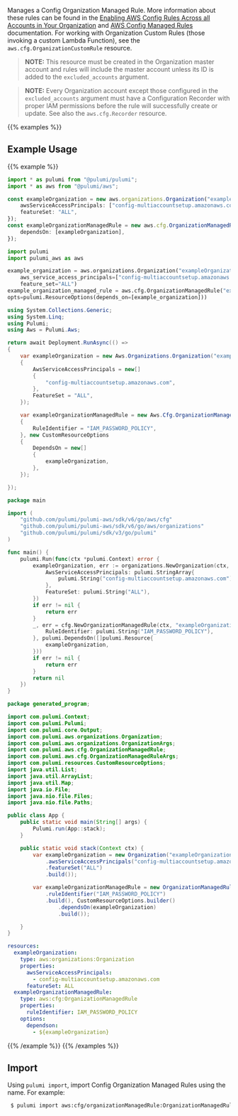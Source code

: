Manages a Config Organization Managed Rule. More information about these rules can be found in the [Enabling AWS Config Rules Across all Accounts in Your Organization](https://docs.aws.amazon.com/config/latest/developerguide/config-rule-multi-account-deployment.html) and [AWS Config Managed Rules](https://docs.aws.amazon.com/config/latest/developerguide/evaluate-config_use-managed-rules.html) documentation. For working with Organization Custom Rules (those invoking a custom Lambda Function), see the `aws.cfg.OrganizationCustomRule` resource.

> **NOTE:** This resource must be created in the Organization master account and rules will include the master account unless its ID is added to the `excluded_accounts` argument.

> **NOTE:** Every Organization account except those configured in the `excluded_accounts` argument must have a Configuration Recorder with proper IAM permissions before the rule will successfully create or update. See also the `aws.cfg.Recorder` resource.

{{% examples %}}
## Example Usage
{{% example %}}

```typescript
import * as pulumi from "@pulumi/pulumi";
import * as aws from "@pulumi/aws";

const exampleOrganization = new aws.organizations.Organization("exampleOrganization", {
    awsServiceAccessPrincipals: ["config-multiaccountsetup.amazonaws.com"],
    featureSet: "ALL",
});
const exampleOrganizationManagedRule = new aws.cfg.OrganizationManagedRule("exampleOrganizationManagedRule", {ruleIdentifier: "IAM_PASSWORD_POLICY"}, {
    dependsOn: [exampleOrganization],
});
```
```python
import pulumi
import pulumi_aws as aws

example_organization = aws.organizations.Organization("exampleOrganization",
    aws_service_access_principals=["config-multiaccountsetup.amazonaws.com"],
    feature_set="ALL")
example_organization_managed_rule = aws.cfg.OrganizationManagedRule("exampleOrganizationManagedRule", rule_identifier="IAM_PASSWORD_POLICY",
opts=pulumi.ResourceOptions(depends_on=[example_organization]))
```
```csharp
using System.Collections.Generic;
using System.Linq;
using Pulumi;
using Aws = Pulumi.Aws;

return await Deployment.RunAsync(() => 
{
    var exampleOrganization = new Aws.Organizations.Organization("exampleOrganization", new()
    {
        AwsServiceAccessPrincipals = new[]
        {
            "config-multiaccountsetup.amazonaws.com",
        },
        FeatureSet = "ALL",
    });

    var exampleOrganizationManagedRule = new Aws.Cfg.OrganizationManagedRule("exampleOrganizationManagedRule", new()
    {
        RuleIdentifier = "IAM_PASSWORD_POLICY",
    }, new CustomResourceOptions
    {
        DependsOn = new[]
        {
            exampleOrganization,
        },
    });

});
```
```go
package main

import (
	"github.com/pulumi/pulumi-aws/sdk/v6/go/aws/cfg"
	"github.com/pulumi/pulumi-aws/sdk/v6/go/aws/organizations"
	"github.com/pulumi/pulumi/sdk/v3/go/pulumi"
)

func main() {
	pulumi.Run(func(ctx *pulumi.Context) error {
		exampleOrganization, err := organizations.NewOrganization(ctx, "exampleOrganization", &organizations.OrganizationArgs{
			AwsServiceAccessPrincipals: pulumi.StringArray{
				pulumi.String("config-multiaccountsetup.amazonaws.com"),
			},
			FeatureSet: pulumi.String("ALL"),
		})
		if err != nil {
			return err
		}
		_, err = cfg.NewOrganizationManagedRule(ctx, "exampleOrganizationManagedRule", &cfg.OrganizationManagedRuleArgs{
			RuleIdentifier: pulumi.String("IAM_PASSWORD_POLICY"),
		}, pulumi.DependsOn([]pulumi.Resource{
			exampleOrganization,
		}))
		if err != nil {
			return err
		}
		return nil
	})
}
```
```java
package generated_program;

import com.pulumi.Context;
import com.pulumi.Pulumi;
import com.pulumi.core.Output;
import com.pulumi.aws.organizations.Organization;
import com.pulumi.aws.organizations.OrganizationArgs;
import com.pulumi.aws.cfg.OrganizationManagedRule;
import com.pulumi.aws.cfg.OrganizationManagedRuleArgs;
import com.pulumi.resources.CustomResourceOptions;
import java.util.List;
import java.util.ArrayList;
import java.util.Map;
import java.io.File;
import java.nio.file.Files;
import java.nio.file.Paths;

public class App {
    public static void main(String[] args) {
        Pulumi.run(App::stack);
    }

    public static void stack(Context ctx) {
        var exampleOrganization = new Organization("exampleOrganization", OrganizationArgs.builder()        
            .awsServiceAccessPrincipals("config-multiaccountsetup.amazonaws.com")
            .featureSet("ALL")
            .build());

        var exampleOrganizationManagedRule = new OrganizationManagedRule("exampleOrganizationManagedRule", OrganizationManagedRuleArgs.builder()        
            .ruleIdentifier("IAM_PASSWORD_POLICY")
            .build(), CustomResourceOptions.builder()
                .dependsOn(exampleOrganization)
                .build());

    }
}
```
```yaml
resources:
  exampleOrganization:
    type: aws:organizations:Organization
    properties:
      awsServiceAccessPrincipals:
        - config-multiaccountsetup.amazonaws.com
      featureSet: ALL
  exampleOrganizationManagedRule:
    type: aws:cfg:OrganizationManagedRule
    properties:
      ruleIdentifier: IAM_PASSWORD_POLICY
    options:
      dependson:
        - ${exampleOrganization}
```
{{% /example %}}
{{% /examples %}}

## Import

Using `pulumi import`, import Config Organization Managed Rules using the name. For example:

```sh
 $ pulumi import aws:cfg/organizationManagedRule:OrganizationManagedRule example example
```
 